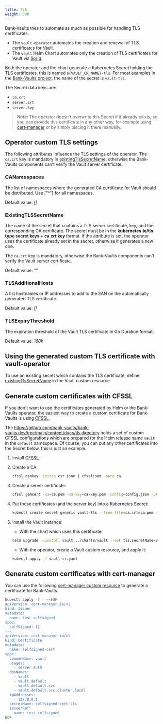 ```yaml
---
title: TLS
weight: 500
---
```


Bank-Vaults tries to automate as much as possible for handling TLS certificates.

- The `vault-operator` automates the creation and renewal of TLS certificates for Vault.
- The `vault` Helm Chart automates only the creation of TLS certificates for Vault via [Sprig](https://masterminds.github.io/sprig/crypto.html).

Both the operator and the chart generate a Kubernetes Secret holding the TLS certificates, this is named `${VAULT_CR_NAME}-tls`. For most examples in the [Bank-Vaults project](https://github.com/bank-vaults/), the name of the secret is `vault-tls`.

The Secret data keys are:

- `ca.crt`
- `server.crt`
- `server.key`

> Note: The operator doesn't overwrite this Secret if it already exists, so you can provide this certificate in any other way, for example using [cert-manager](https://cert-manager.io/) or by simply placing it there manually.

## Operator custom TLS settings

The following attributes influence the TLS settings of the operator. The `ca.crt` key is mandatory in [existingTlsSecretName](#existingtlssecretname), otherwise the Bank-Vaults components can't verify the Vault server certificate.

### CANamespaces

The list of namespaces where the generated CA certificate for Vault should be distributed. Use ["*"] for all namespaces.

Default value: *[]*

### ExistingTLSSecretName

The name of the secret that contains a TLS server certificate, key, and the corresponding CA certificate. The secret must be in the **kubernetes.io/tls type secret keys + ca.crt key** format. If the attribute is set, the operator uses the certificate already set in the secret, otherwise it generates a new one.

The `ca.crt` key is mandatory, otherwise the Bank-Vaults components can't verify the Vault server certificate.

Default value: *""*

### TLSAdditionalHosts

A list hostnames or IP addresses to add to the SAN on the automatically generated TLS certificate.

Default value: *[]*

### TLSExpiryThreshold

The expiration threshold of the Vault TLS certificate in Go Duration format.

Default value: *168h*

## Using the generated custom TLS certificate with vault-operator

To use an existing secret which contains the TLS certificate, define [existingTlsSecretName](#existingtlssecretname) in the Vault custom resource.

## Generate custom certificates with CFSSL

If you don't want to use the certificates generated by Helm or the Bank-Vaults operator, the easiest way to create a custom certificate for Bank-Vaults is using [CFSSL](https://github.com/cloudflare/cfssl).

The [https://github.com/bank-vaults/bank-vaults.dev/tree/main/content/docs/tls directory](https://github.com/bank-vaults/bank-vaults.dev/tree/main/content/docs/tls) holds a set of custom CFSSL configurations which are prepared for the Helm release name `vault` in the `default` namespace. Of course, you can put any other certificates into the Secret below, this is just an example.

1. Install [CFSSL](https://github.com/cloudflare/cfssl).
1. Create a CA:

    ```bash
    cfssl genkey -initca csr.json | cfssljson -bare ca
    ```

1. Create a server certificate:

    ```bash
    cfssl gencert -ca=ca.pem -ca-key=ca-key.pem -config=config.json -profile=server server.json | cfssljson -bare server
    ```

1. Put these certificates (and the server key) into a Kubernetes Secret:

    ```bash
    kubectl create secret generic vault-tls --from-file=ca.crt=ca.pem --from-file=server.crt=server.pem --from-file=server.key=server-key.pem
    ```

1. Install the Vault instance:

    - With the chart which uses this certificate:

    ```bash
    helm upgrade --install vault ../charts/vault --set tls.secretName=vault-tls
    ```

    - With the operator, create a Vault custom resource, and apply it:

    ```bash
    kubectl apply -f vault-cr.yaml
    ```

## Generate custom certificates with cert-manager

You can use the following [cert-manager custom resource](https://cert-manager.io) to generate a certificate for Bank-Vaults.

```bash
kubectl apply -f - <<EOF
apiVersion: cert-manager.io/v1
kind: Issuer
metadata:
  name: test-selfsigned
spec:
  selfSigned: {}
---
apiVersion: cert-manager.io/v1
kind: Certificate
metadata:
  name: selfsigned-cert
spec:
  commonName: vault
  usages:
    - server auth
  dnsNames:
    - vault
    - vault.default
    - vault.default.svc
    - vault.default.svc.cluster.local
  ipAddresses:
    - 127.0.0.1
  secretName: selfsigned-cert-tls
  issuerRef:
    name: test-selfsigned
EOF
```
